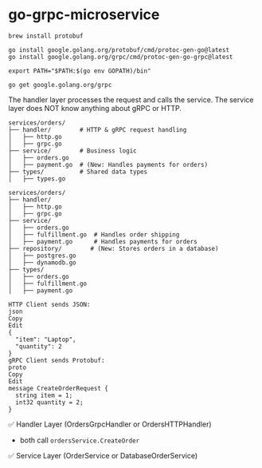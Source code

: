 # go-grpc-microservice
```
brew install protobuf
```

```
go install google.golang.org/protobuf/cmd/protoc-gen-go@latest
go install google.golang.org/grpc/cmd/protoc-gen-go-grpc@latest
```

```
export PATH="$PATH:$(go env GOPATH)/bin"
```

```
go get google.golang.org/grpc
```

The handler layer processes the request and calls the service.
The service layer does NOT know anything about gRPC or HTTP.

```
services/orders/
├── handler/        # HTTP & gRPC request handling
│   ├── http.go
│   ├── grpc.go
├── service/        # Business logic
│   ├── orders.go
│   ├── payment.go  # (New: Handles payments for orders)
├── types/          # Shared data types
│   ├── types.go
```

```
services/orders/
├── handler/
│   ├── http.go
│   ├── grpc.go
├── service/
│   ├── orders.go
│   ├── fulfillment.go  # Handles order shipping
│   ├── payment.go      # Handles payments for orders
├── repository/        # (New: Stores orders in a database)
│   ├── postgres.go
│   ├── dynamodb.go
├── types/
│   ├── orders.go
│   ├── fulfillment.go
│   ├── payment.go
```


```
HTTP Client sends JSON:
json
Copy
Edit
{
  "item": "Laptop",
  "quantity": 2
}
gRPC Client sends Protobuf:
proto
Copy
Edit
message CreateOrderRequest {
  string item = 1;
  int32 quantity = 2;
}
```

✅ Handler Layer (OrdersGrpcHandler or OrdersHTTPHandler)
- both call `ordersService.CreateOrder`

✅ Service Layer (OrderService or DatabaseOrderService)

